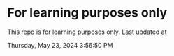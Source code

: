 # For learning purposes only
This repo is for learning purposes only.
Last updated at

Thursday, May 23, 2024 3:56:50 PM

